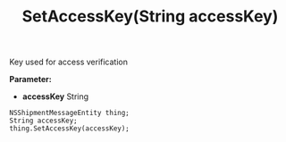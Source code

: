 ﻿---
uid: crmscript_ref_NSShipmentMessageEntity_SetAccessKey
title: SetAccessKey(String accessKey)
intellisense: NSShipmentMessageEntity.SetAccessKey
keywords: NSShipmentMessageEntity, GetAccessKey
so.topic: reference
---

Key used for access verification

**Parameter:** 
 - **accessKey** String

```crmscript
NSShipmentMessageEntity thing;
String accessKey;
thing.SetAccessKey(accessKey);
```

